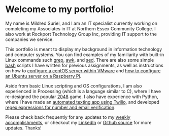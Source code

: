 # Welcome to my portfolio!

My name is Mildred Suriel, and I am an IT specialist currently working on completing my Associates in IT at Northern Essex Community College. I also work at Rockport Technology Group Inc, providing IT support to the companies we service.

This portfolio is meant to display my background in information technology and computer systems. You can find examples of my familiarity with built-in Linux commands such [grep](mildredsuriel.github.io/grep), [awk](mildredsuriel.github.io/awk), and [sed](sed). There are also some simple [bash](mildredsuriel.github.io/bash) scripts I have written for previous assignments, as well as instructions on how to [configure a centOS server within VMware](mildredsuriel.github.io/centos_vm) and [how to configure an Ubuntu server on a Raspberry Pi](mildredsuriel.github.io/ubuntu_pi). 

Aside from basic Linux scripting and OS configurations, I am also experienced in Processing (which is a language similar to C), where I have re-designed the popular [2048](mildredsuriel.github.io/2048) game. I also have experience with Python, where I have made an [automated texting app using Twilio](mildredsuriel.github.io/twilio), and developed [regex expressions for number and email verification](mildredsuriel.github.io/regex).

Please check back frequently for any updates to my [weekly accomplishments](mildredsuriel.github.io/weekly_accomplishments), or checkout my [LinkedIn](https://www.linkedin.com/in/mildred-suriel-957b7688/) or [Github source](https://www.github.com/mildredsuriel) for more updates. Thanks!
